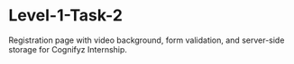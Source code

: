 # Level-1-Task-2
Registration page with video background, form validation, and server-side storage for Cognifyz Internship.
